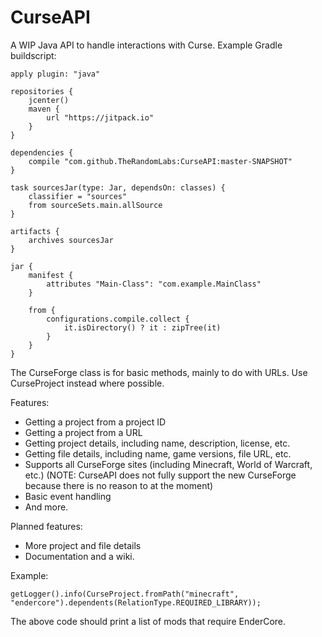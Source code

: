 # CurseAPI
A WIP Java API to handle interactions with Curse.
Example Gradle buildscript:

	apply plugin: "java"

	repositories {
		jcenter()
		maven {
			url "https://jitpack.io"
		}
	}

	dependencies {
		compile "com.github.TheRandomLabs:CurseAPI:master-SNAPSHOT"
	}

	task sourcesJar(type: Jar, dependsOn: classes) {
		classifier = "sources"
		from sourceSets.main.allSource
	}

	artifacts {
		archives sourcesJar
	}

	jar {
		manifest {
			attributes "Main-Class": "com.example.MainClass"
		}

		from {
			configurations.compile.collect {
				it.isDirectory() ? it : zipTree(it)
			}
		}
	}

The CurseForge class is for basic methods, mainly to do with URLs.
Use CurseProject instead where possible.

Features:
* Getting a project from a project ID
* Getting a project from a URL
* Getting project details, including name, description, license, etc.
* Getting file details, including name, game versions, file URL, etc.
* Supports all CurseForge sites (including Minecraft, World of Warcraft, etc.) (NOTE: CurseAPI does not fully support the new CurseForge because there is no reason to at the moment)
* Basic event handling
* And more.

Planned features:
* More project and file details
* Documentation and a wiki.

Example:

	getLogger().info(CurseProject.fromPath("minecraft", "endercore").dependents(RelationType.REQUIRED_LIBRARY));

The above code should print a list of mods that require EnderCore.
